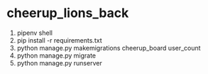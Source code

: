 # cheerup_lions_back
1. pipenv shell
2. pip install -r requirements.txt
3. python manage.py makemigrations cheerup_board user_count
4. python manage.py migrate
5. python manage.py runserver
